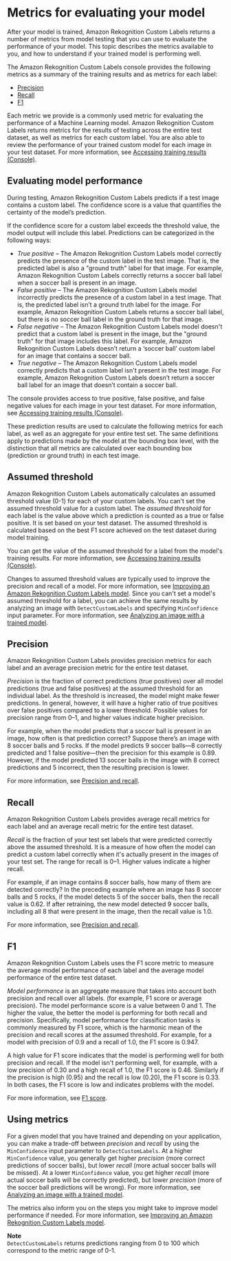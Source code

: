 # Metrics for evaluating your model<a name="im-metrics-use"></a>

After your model is trained, Amazon Rekognition Custom Labels returns a number of metrics from model testing that you can use to evaluate the performance of your model\. This topic describes the metrics available to you, and how to understand if your trained model is performing well\. 

The Amazon Rekognition Custom Labels console provides the following metrics as a summary of the training results and as metrics for each label: 
+ [Precision](#im-precision-metric)
+ [Recall](#im-recall-metric)
+ [F1](#im-f1-metric)

Each metric we provide is a commonly used metric for evaluating the performance of a Machine Learning model\. Amazon Rekognition Custom Labels returns metrics for the results of testing across the entire test dataset, as well as metrics for each custom label\. You are also able to review the performance of your trained custom model for each image in your test dataset\. For more information, see [Accessing training results \(Console\)](im-access-training-results.md)\.

## Evaluating model performance<a name="tr-evaluate-performance"></a>

During testing, Amazon Rekognition Custom Labels predicts if a test image contains a custom label\. The confidence score is a value that quantifies the certainty of the model’s prediction\.

If the confidence score for a custom label exceeds the threshold value, the model output will include this label\. Predictions can be categorized in the following ways:
+ *True positive* – The Amazon Rekognition Custom Labels model correctly predicts the presence of the custom label in the test image\. That is, the predicted label is also a "ground truth" label for that image\. For example, Amazon Rekognition Custom Labels correctly returns a soccer ball label when a soccer ball is present in an image\. 
+ *False positive* – The Amazon Rekognition Custom Labels model incorrectly predicts the presence of a custom label in a test image\. That is, the predicted label isn’t a ground truth label for the image\. For example, Amazon Rekognition Custom Labels returns a soccer ball label, but there is no soccer ball label in the ground truth for that image\.
+ *False negative* – The Amazon Rekognition Custom Labels model doesn't predict that a custom label is present in the image, but the "ground truth" for that image includes this label\. For example, Amazon Rekognition Custom Labels doesn’t return a ‘soccer ball’ custom label for an image that contains a soccer ball\. 
+ *True negative* – The Amazon Rekognition Custom Labels model correctly predicts that a custom label isn't present in the test image\. For example, Amazon Rekognition Custom Labels doesn’t return a soccer ball label for an image that doesn’t contain a soccer ball\. 

The console provides access to true positive, false positive, and false negative values for each image in your test dataset\. For more information, see [Accessing training results \(Console\)](im-access-training-results.md)\.

These prediction results are used to calculate the following metrics for each label, as well as an aggregate for your entire test set\. The same definitions apply to predictions made by the model at the bounding box level, with the distinction that all metrics are calculated over each bounding box \(prediction or ground truth\) in each test image\.

## Assumed threshold<a name="im-assumed-threshold"></a>

Amazon Rekognition Custom Labels automatically calculates an assumed threshold value \(0\-1\) for each of your custom labels\. You can't set the assumed threshold value for a custom label\. The *assumed threshold* for each label is the value above which a prediction is counted as a true or false positive\. It is set based on your test dataset\. The assumed threshold is calculated based on the best F1 score achieved on the test dataset during model training\.

You can get the value of the assumed threshold for a label from the model's training results\. For more information, see [Accessing training results \(Console\)](im-access-training-results.md)\.

Changes to assumed threshold values are typically used to improve the precision and recall of a model\. For more information, see [Improving an Amazon Rekognition Custom Labels model](tr-improve-model.md)\. Since you can't set a model's assumed threshold for a label, you can achieve the same results by analyzing an image with `DetectCustomLabels` and specifying `MinConfidence` input parameter\. For more information, see [Analyzing an image with a trained model](detecting-custom-labels.md)\. 

## Precision<a name="im-precision-metric"></a>

Amazon Rekognition Custom Labels provides precision metrics for each label and an average precision metric for the entire test dataset\. 

*Precision* is the fraction of correct predictions \(true positives\) over all model predictions \(true and false positives\) at the assumed threshold for an individual label\. As the threshold is increased, the model might make fewer predictions\. In general, however, it will have a higher ratio of true positives over false positives compared to a lower threshold\. Possible values for precision range from 0–1, and higher values indicate higher precision\.

For example, when the model predicts that a soccer ball is present in an image, how often is that prediction correct? Suppose there’s an image with 8 soccer balls and 5 rocks\. If the model predicts 9 soccer balls—8 correctly predicted and 1 false positive—then the precision for this example is 0\.89\. However, if the model predicted 13 soccer balls in the image with 8 correct predictions and 5 incorrect, then the resulting precision is lower\.

For more information, see [Precision and recall](https://en.wikipedia.org/wiki/Precision_and_recall)\.

## Recall<a name="im-recall-metric"></a>

Amazon Rekognition Custom Labels provides average recall metrics for each label and an average recall metric for the entire test dataset\. 

*Recall* is the fraction of your test set labels that were predicted correctly above the assumed threshold\. It is a measure of how often the model can predict a custom label correctly when it's actually present in the images of your test set\. The range for recall is 0–1\. Higher values indicate a higher recall\.

For example, if an image contains 8 soccer balls, how many of them are detected correctly? In the preceding example where an image has 8 soccer balls and 5 rocks, if the model detects 5 of the soccer balls, then the recall value is 0\.62\. If after retraining, the new model detected 9 soccer balls, including all 8 that were present in the image, then the recall value is 1\.0\.

For more information, see [Precision and recall](https://en.wikipedia.org/wiki/Precision_and_recall)\.

## F1<a name="im-f1-metric"></a>

Amazon Rekognition Custom Labels uses the F1 score metric to measure the average model performance of each label and the average model performance of the entire test dataset\.

*Model performance* is an aggregate measure that takes into account both precision and recall over all labels\. \(for example, F1 score or average precision\)\. The model performance score is a value between 0 and 1\. The higher the value, the better the model is performing for both recall and precision\. Specifically, model performance for classification tasks is commonly measured by F1 score, which is the harmonic mean of the precision and recall scores at the assumed threshold\. For example, for a model with precision of 0\.9 and a recall of 1\.0, the F1 score is 0\.947\.

A high value for F1 score indicates that the model is performing well for both precision and recall\. If the model isn't performing well, for example, with a low precision of 0\.30 and a high recall of 1\.0, the F1 score is 0\.46\. Similarly if the precision is high \(0\.95\) and the recall is low \(0\.20\), the F1 score is 0\.33\. In both cases, the F1 score is low and indicates problems with the model\. 

For more information, see [F1 score](https://en.wikipedia.org/wiki/F1_score)\.

## Using metrics<a name="im-using-metrics"></a>

For a given model that you have trained and depending on your application, you can make a trade\-off between *precision* and *recall* by using the `MinConfidence` input parameter to `DetectCustomLabels`\. At a higher `MinConfidence` value, you generally get higher *precision* \(more correct predictions of soccer balls\), but lower *recall* \(more actual soccer balls will be missed\)\. At a lower `MinConfidence` value, you get higher *recall* \(more actual soccer balls will be correctly predicted\), but lower *precision* \(more of the soccer ball predictions will be wrong\)\. For more information, see [Analyzing an image with a trained model](detecting-custom-labels.md)\. 

The metrics also inform you on the steps you might take to improve model performance if needed\. For more information, see [Improving an Amazon Rekognition Custom Labels model](tr-improve-model.md)\. 

**Note**  
`DetectCustomLabels` returns predictions ranging from 0 to 100 which correspond to the metric range of 0\-1\.